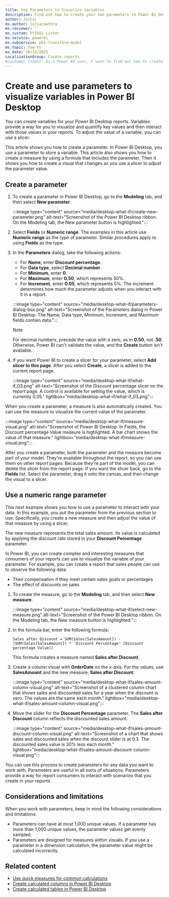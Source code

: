 ```yaml
---
title: Use Parameters to Visualize Variables
description: Find out how to create your own parameters in Power BI Desktop so that you can adjust variable values and observe the impact on your reports.
author: JulCsc
ms.author: juliacawthra
ms.reviewer: ''
ms.custom: FY25Q1-Linter
ms.service: powerbi
ms.subservice: pbi-transform-model
ms.topic: how-to
ms.date: 10/13/2025
LocalizationGroup: Create reports
#customer intent: As a Power BI user, I want to find out how to create my own parameters for variables in my Power BI reports so that I can interact with my data.
---
```

# Create and use parameters to visualize variables in Power BI Desktop

You can create variables for your Power BI Desktop reports. Variables provide a way for you to visualize and quantify key values and then interact with those values in your reports. To adjust the value of a variable, you can use a slicer.

This article shows you how to create a parameter. In Power BI Desktop, you use a parameter to store a variable. This article also shows you how to create a measure by using a formula that includes the parameter. Then it shows you how to create a visual that changes as you use a slicer to adjust the parameter value.

## Create a parameter

1. To create a parameter in Power BI Desktop, go to the **Modeling** tab, and then select **New parameter**.

   :::image type="content" source="media/desktop-what-if/create-new-parameter.png" alt-text="Screenshot of the Power BI Desktop ribbon. On the Modeling tab, the New parameter button is highlighted.":::

1. Select **Fields** or **Numeric range**. The examples in this article use **Numeric range** as the type of parameter. Similar procedures apply to using **Fields** as the type.

1. In the **Parameters** dialog, take the following actions:
   * For **Name**, enter **Discount percentage**.
   * For **Data type**, select **Decimal number**.
   * For **Minimum**, enter **0**.
   * For **Maximum**, enter **0.50**, which represents 50%.
   * For **Increment**, enter **0.05**, which represents 5%. The increment determines how much the parameter adjusts when you interact with it in a report.

   :::image type="content" source="media/desktop-what-if/parameters-dialog-box.png" alt-text="Screenshot of the Parameters dialog in Power BI Desktop. The Name, Data type, Minimum, Increment, and Maximum fields contain data.":::

   > [!NOTE]
   > For decimal numbers, precede the value with a zero, as in **0.50**, not **.50**. Otherwise, Power BI can't validate the value, and the **Create** button isn't available.

1. If you want Power BI to create a slicer for your parameter, select **Add slicer to this page**. After you select **Create**, a slicer is added to the current report page.

   :::image type="content" source="media/desktop-what-if/what-if_03.png" alt-text="Screenshot of the Discount percentage slicer on the report page. A control is available for setting the value, which is currently 0.05." lightbox="media/desktop-what-if/what-if_03.png":::

When you create a parameter, a measure is also automatically created. You can use the measure to visualize the current value of the parameter.

:::image type="content" source="media/desktop-what-if/measure-visual.png" alt-text="Screenshot of Power BI Desktop. In Fields, the Discount percentage Value measure is highlighted. A bar chart shows the value of that measure." lightbox="media/desktop-what-if/measure-visual.png":::

After you create a parameter, both the parameter and the measure become part of your model. They're available throughout the report, so you can use them on other report pages. Because they're part of the model, you can delete the slicer from the report page. If you want the slicer back, go to the **Fields** list. Select the parameter, drag it onto the canvas, and then change the visual to a slicer.

## Use a numeric range parameter

This next example shows you how to use a parameter to interact with your data. In this example, you put the parameter from the previous section to use. Specifically, you create a new measure and then adjust the value of that measure by using a slicer.

The new measure represents the total sales amount. Its value is calculated by applying the discount rate stored in your **Discount Percentage** parameter.

In Power BI, you can create complex and interesting measures that consumers of your reports can use to visualize the variable of your parameter. For example, you can create a report that sales people can use to observe the following data:

* Their compensation if they meet certain sales goals or percentages
* The effect of discounts on sales

1. To create the measure, go to the **Modeling** tab, and then select **New measure**.

   :::image type="content" source="media/desktop-what-if/select-new-measure.png" alt-text="Screenshot of the Power BI Desktop ribbon. On the Modeling tab, the New measure button is highlighted.":::

1. In the formula bar, enter the following formula:

   ```dax
   Sales after Discount = SUM(Sales[SalesAmount]) - (SUM(Sales[SalesAmount]) * 'Discount Percentage' [Discount percentage Value])
   ```

   This formula creates a measure named **Sales after Discount**.

1. Create a column visual with **OrderDate** on the x-axis. For the values, use **SalesAmount** and the new measure, **Sales after Discount**.

   :::image type="content" source="media/desktop-what-if/sales-amount-column-visual.png" alt-text="Screenshot of a clustered column chart that shows sales and discounted sales for a year when the discount is zero. The values are the same each month." lightbox="media/desktop-what-if/sales-amount-column-visual.png":::

1. Move the slider for the **Discount Percentage** parameter. The **Sales after Discount** column reflects the discounted sales amount.

   :::image type="content" source="media/desktop-what-if/sales-amount-discount-column-visual.png" alt-text="Screenshot of a chart that shows sales and discounted sales when the discount slider is at 0.3. The discounted sales value is 30% less each month." lightbox="media/desktop-what-if/sales-amount-discount-column-visual.png":::

You can use this process to create parameters for any data you want to work with. Parameters are useful in all sorts of situations. Parameters provide a way for report consumers to interact with scenarios that you create in your reports.

## Considerations and limitations

When you work with parameters, keep in mind the following considerations and limitations:

* Parameters can have at most 1,000 unique values. If a parameter has more than 1,000 unique values, the parameter values get evenly sampled.
* Parameters are designed for measures within visuals. If you use a parameter in a dimension calculation, the parameter value might be calculated incorrectly.

## Related content

* [Use quick measures for common calculations](desktop-quick-measures.md)
* [Create calculated columns in Power BI Desktop](desktop-calculated-columns.md)
* [Create calculated tables in Power BI Desktop](desktop-calculated-tables.md)
